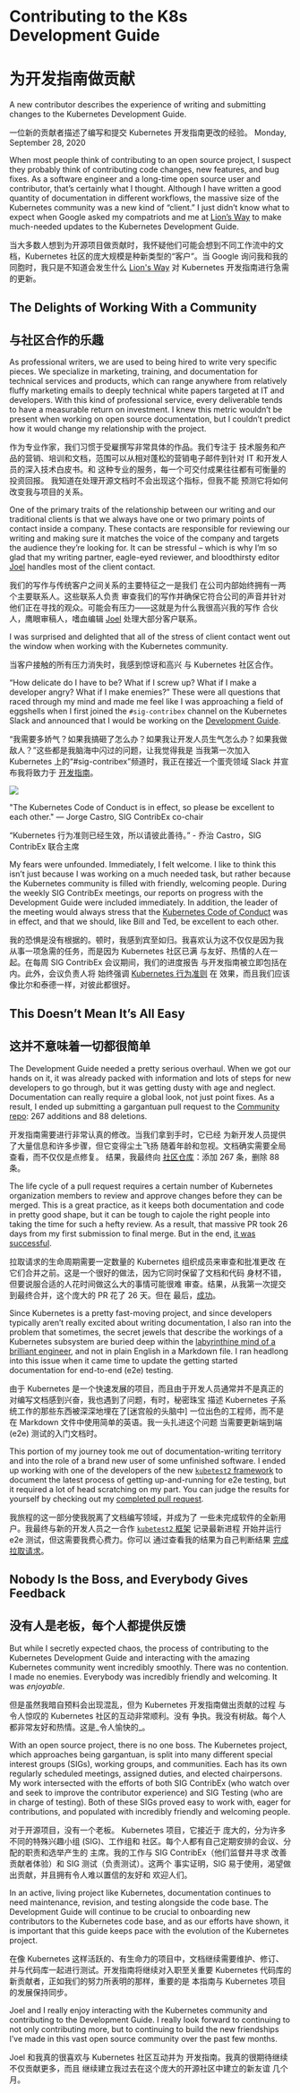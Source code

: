 # Contributing to the K8s Development Guide

# 为开发指南做贡献

A new contributor describes the experience of writing and submitting changes to the Kubernetes Development Guide.

一位新的贡献者描述了编写和提交 Kubernetes 开发指南更改的经验。
Monday, September 28, 2020

When most people think of contributing to an open source project, I suspect they probably think of contributing code changes, new features, and bug fixes. As a software engineer and a long-time open source user and contributor, that’s certainly what I thought. Although I have written a good quantity of documentation in different workflows, the massive size of the Kubernetes community was a new kind of “client.” I just didn’t know what to expect when Google asked my compatriots and me at [Lion’s Way](https://lionswaycontent.com/) to make much-needed updates to the Kubernetes Development Guide.

当大多数人想到为开源项目做贡献时，我怀疑他们可能会想到不同工作流中的文档，Kubernetes 社区的庞大规模是种新类型的“客户”。当 Google 询问我和我的同胞时，我只是不知道会发生什么 [Lion's Way](https://lionswaycontent.com/) 对 Kubernetes 开发指南进行急需的更新。
## The Delights of Working With a Community

## 与社区合作的乐趣

As professional writers, we are used to being hired to write very specific pieces. We specialize in marketing, training, and documentation for technical services and products, which can range anywhere from relatively fluffy marketing emails to deeply technical white papers targeted at IT and developers. With this kind of professional service, every deliverable tends to have a measurable return on investment.  I knew this metric wouldn’t be present when working on open source documentation, but I couldn’t predict how it would change my relationship with the project.

作为专业作家，我们习惯于受雇撰写非常具体的作品。我们专注于 技术服务和产品的营销、培训和文档，范围可以从相对蓬松的营销电子邮件到针对 IT 和开发人员的深入技术白皮书。和 这种专业的服务，每一个可交付成果往往都有可衡量的投资回报。 我知道在处理开源文档时不会出现这个指标，但我不能 预测它将如何改变我与项目的关系。

One of the primary traits of the relationship between our writing and our traditional clients is that we always have one or two primary points of contact inside a company. These contacts are responsible for reviewing our writing and making sure it matches the voice of the company and targets the audience they’re looking for. It can be stressful – which is why I’m so glad that my writing partner, eagle-eyed reviewer, and bloodthirsty editor [Joel](https://twitter.com/JoelByronBarker) handles most of the client contact.

我们的写作与传统客户之间关系的主要特征之一是我们 在公司内部始终拥有一两个主要联系人。这些联系人负责 审查我们的写作并确保它符合公司的声音并针对 他们正在寻找的观众。可能会有压力——这就是为什么我很高兴我的写作 合伙人，鹰眼审稿人，嗜血编辑 [Joel](https://twitter.com/JoelByronBarker) 处理大部分客户联系。

I was surprised and delighted that all of the stress of client contact went out the window when working with the Kubernetes community.

当客户接触的所有压力消失时，我感到惊讶和高兴 与 Kubernetes 社区合作。

“How delicate do I have to be? What if I screw up? What if I make a developer angry? What if I make enemies?” These were all questions that raced through my mind and made me feel like I was approaching a field of eggshells when I first joined the `#sig-contribex` channel on the Kubernetes Slack and announced that I would be working on the [Development Guide](https://git.k8s.io/community/contributors/devel/development.md).

“我需要多娇气？如果我搞砸了怎么办？如果我让开发人员生气怎么办？如果我做敌人？”这些都是我脑海中闪过的问题，让我觉得我是 当我第一次加入 Kubernetes 上的“#sig-contribex”频道时，我正在接近一个蛋壳领域 Slack 并宣布我将致力于 [开发指南](https://git.k8s.io/community/contributors/devel/development.md)。

![](http://www.kubernetes.dev/blog/2020/09/28/contributing-to-the-development-guide/jorge-castro-code-of-conduct_hu5bc3c30874931ced96ecf71d135c93d2_143155_800x450_fit_q75_catmullrom.jpg)

"The Kubernetes Code of Conduct is in effect, so please be excellent to each other." — Jorge
Castro, SIG ContribEx co-chair

“Kubernetes 行为准则已经生效，所以请彼此善待。” - 乔治
Castro，SIG ContribEx 联合主席

My fears were unfounded. Immediately, I felt welcome. I like to think this isn’t just because I was working on a much needed task, but rather because the Kubernetes community is filled with friendly, welcoming people. During the weekly SIG ContribEx meetings, our reports on progress with the Development Guide were included immediately. In addition, the leader of the meeting would always stress that the [Kubernetes Code of Conduct](https://www.kubernetes.dev/community/code-of-conduct/) was in effect, and that we should, like Bill and Ted, be excellent to each other.

我的恐惧是没有根据的。顿时，我感到宾至如归。我喜欢认为这不仅仅是因为我 从事一项急需的任务，而是因为 Kubernetes 社区已满 与友好、热情的人在一起。在每周 SIG ContribEx 会议期间，我们的进度报告 与开发指南被立即包括在内。此外，会议负责人将 始终强调 [Kubernetes 行为准则](https://www.kubernetes.dev/community/code-of-conduct/) 在 效果，而且我们应该像比尔和泰德一样，对彼此都很好。

## This Doesn’t Mean It’s All Easy

## 这并不意味着一切都很简单

The Development Guide needed a pretty serious overhaul. When we got our hands on it, it was already packed with information and lots of steps for new developers to go through, but it was getting dusty with age and neglect. Documentation can really require a global look, not just point fixes.  As a result, I ended up submitting a gargantuan pull request to the [Community repo](https://github.com/kubernetes/community): 267 additions and 88 deletions.

开发指南需要进行非常认真的修改。当我们拿到手时，它已经 为新开发人员提供了大量信息和许多步骤，但它变得尘土飞扬 随着年龄和忽视。文档确实需要全局查看，而不仅仅是点修复。 结果，我最终向
[社区仓库](https://github.com/kubernetes/community)：添加 267 条，删除 88 条。

The life cycle of a pull request requires a certain number of Kubernetes organization members to review and approve changes before they can be merged. This is a great practice, as it keeps both documentation and code in pretty good shape, but it can be tough to cajole the right people into taking the time for such a hefty review. As a result, that massive PR took 26 days from my first submission to final merge. But in the end, [it was successful](https://github.com/kubernetes/community/pull/5003). 

拉取请求的生命周期需要一定数量的 Kubernetes 组织成员来审查和批准更改 在它们合并之前。这是一个很好的做法，因为它同时保留了文档和代码 身材不错，但要说服合适的人花时间做这么大的事情可能很难 审查。结果，从我第一次提交到最终合并，这个庞大的 PR 花了 26 天。但在 最后，[成功](https://github.com/kubernetes/community/pull/5003)。

Since Kubernetes is a pretty fast-moving project, and since developers typically aren’t really excited about writing documentation, I also ran into the problem that sometimes, the secret jewels that describe the workings of a Kubernetes subsystem are buried deep within the [labyrinthine mind of a brilliant engineer](https://github.com/amwat), and not in plain English in a Markdown file. I ran headlong into this issue when it came time to update the getting started documentation for end-to-end (e2e) testing.

由于 Kubernetes 是一个快速发展的项目，而且由于开发人员通常并不是真正的 对编写文档感到兴奋，我也遇到了问题，有时，秘密珠宝 描述 Kubernetes 子系统工作的那些东西被深深地埋在了[迷宫般的头脑中] 一位出色的工程师，而不是在 Markdown 文件中使用简单的英语。我一头扎进这个问题 当需要更新端到端 (e2e) 测试的入门文档时。

This portion of my journey took me out of documentation-writing territory and into the role of a brand new user of some unfinished software. I ended up working with one of the developers of the new [`kubetest2` framework](https://github.com/kubernetes-sigs/kubetest2) to document the latest process of getting up-and-running for e2e testing, but it required a lot of head scratching on my part. You can judge the results for yourself by checking out my [completed pull request](https://github.com/kubernetes/community/pull/5045).

我旅程的这一部分使我脱离了文档编写领域，并成为了 一些未完成软件的全新用户。我最终与新的开发人员之一合作 [`kubetest2` 框架](https://github.com/kubernetes-sigs/kubetest2) 记录最新进程 开始并运行 e2e 测试，但这需要我费心费力。你可以 通过查看我的结果为自己判断结果
[完成拉取请求](https://github.com/kubernetes/community/pull/5045)。

## Nobody Is the Boss, and Everybody Gives Feedback

## 没有人是老板，每个人都提供反馈

But while I secretly expected chaos, the process of contributing to the Kubernetes Development Guide and interacting with the amazing Kubernetes community went incredibly smoothly. There was no contention. I made no enemies. Everybody was incredibly friendly and welcoming. It was _enjoyable_.

但是虽然我暗自预料会出现混乱，但为 Kubernetes 开发指南做出贡献的过程 与令人惊叹的 Kubernetes 社区的互动非常顺利。没有 争执。我没有树敌。每个人都非常友好和热情。这是_令人愉快的_。

With an open source project, there is no one boss. The Kubernetes project, which approaches being gargantuan, is split into many different special interest groups (SIGs), working groups, and communities. Each has its own regularly scheduled meetings, assigned duties, and elected chairpersons. My work intersected with the efforts of both SIG ContribEx (who watch over and seek to improve the contributor experience) and SIG Testing (who are in charge of testing). Both of these SIGs proved easy to work with, eager for contributions, and populated with incredibly friendly and welcoming people.

对于开源项目，没有一个老板。 Kubernetes 项目，它接近于 庞大的，分为许多不同的特殊兴趣小组 (SIG)、工作组和 社区。每个人都有自己定期安排的会议、分配的职责和选举产生的 主席。我的工作与 SIG ContribEx（他们监督并寻求 改善贡献者体验）和 SIG 测试（负责测试）。这两个 事实证明，SIG 易于使用，渴望做出贡献，并且拥有令人难以置信的友好和 欢迎人们。

In an active, living project like Kubernetes, documentation continues to need maintenance, revision, and testing alongside the code base. The Development Guide will continue to be crucial to onboarding new contributors to the Kubernetes code base, and as our efforts have shown, it is important that this guide keeps pace with the evolution of the Kubernetes project.

在像 Kubernetes 这样活跃的、有生命力的项目中，文档继续需要维护、修订、 并与代码库一起进行测试。开发指南将继续对入职至关重要 Kubernetes 代码库的新贡献者，正如我们的努力所表明的那样，重要的是 本指南与 Kubernetes 项目的发展保持同步。

Joel and I really enjoy interacting with the Kubernetes community and contributing to the Development Guide. I really look forward to continuing to not only contributing more, but to continuing to build the new friendships I’ve made in this vast open source community over the past few months.

Joel 和我真的很喜欢与 Kubernetes 社区互动并为 开发指南。我真的很期待继续不仅贡献更多，而且 继续建立我过去在这个庞大的开源社区中建立的新友谊 几个月。



